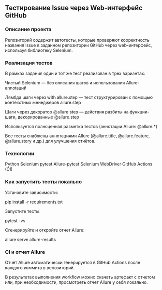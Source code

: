 ## Тестирование Issue через Web-интерфейс GitHub

### Описание проекта

Репозиторий содержит автотесты, которые проверяют корректность названия Issue в заданном репозитории GitHub через web-интерфейс, используя библиотеку Selenium.


### Реализация тестов

В рамках задания один и тот же тест реализован в трех вариантах:


Чистый Selenium — без описания шагов и использования Allure-annotаций

Лямбда шаги через with allure.step — тест структурирован с помощью контекстных менеджеров allure.step

Шаги через декоратор @allure.step — действия разбиты на функции-шаги, декорированные @allure.step

Используется полноценная разметка тестов (аннотации Allure: @allure.*)

Все тесты снабжены аннотациями Allure (@allure.title, @allure.feature, @allure.story и др.) для улучшения отчётов.


### Технологии

Python 
Selenium
pytest
Allure-pytest
Selenium WebDriver
GitHub Actions (CI)

### Как запустить тесты локально

Установите зависимости:

pip install -r requirements.txt

Запустите тесты:

pytest -vv

Сгенерируйте и откройте отчет Allure:

allure serve allure-results


### CI и отчет Allure

Отчёт Allure автоматически генерируется в GitHub Actions после каждого коммита в репозиторий.

В результатах выполнения workflow можно скачать артефакт с отчетом или, при необходимости, просмотреть отчет Allure у себя локально.
